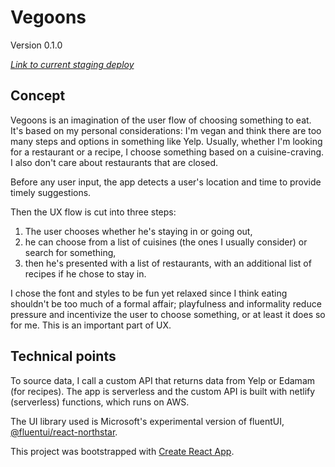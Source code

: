 # Vegoons

Version 0.1.0

*[Link to current staging deploy](https://staging--sleepy-lalande-155723.netlify.app/)*

## Concept

Vegoons is an imagination of the user flow of choosing something to eat. It's based on my personal considerations: I'm vegan and think there are too many steps and options in something like Yelp. Usually, whether I'm looking for a restaurant or a recipe, I choose something based on a cuisine-craving. I also don't care about restaurants that are closed.

Before any user input, the app detects a user's location and time to provide timely suggestions.

Then the UX flow is cut into three steps: 

1) The user chooses whether he's staying in or going out, 
2) he can choose from a list of cuisines (the ones I usually consider) or search for something,
3) then he's presented with a list of restaurants, with an additional list of recipes if he chose to stay in.

I chose the font and styles to be fun yet relaxed since I think eating shouldn't be too much of a formal affair; playfulness and informality reduce pressure and incentivize the user to choose something, or at least it does so for me. This is an important part of UX.

## Technical points

To source data, I call a custom API that returns data from Yelp or Edamam (for recipes). The app is serverless and the custom API is built with netlify (serverless) functions, which runs on AWS. 

The UI library used is Microsoft's experimental version of fluentUI, [@fluentui/react-northstar](https://github.com/microsoft/fluentui).

This project was bootstrapped with [Create React App](https://github.com/facebook/create-react-app).